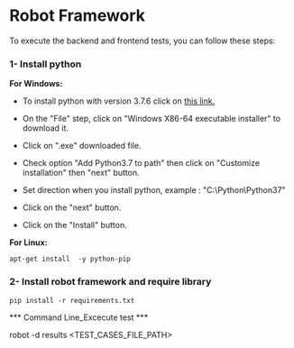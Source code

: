 # Robot Framework
To execute the backend and frontend tests, you can follow these steps:

### 1- Install python
**For Windows:**

* To install python with version 3.7.6 click on [this link.](https://www.python.org/downloads/release/python-376/)
* On the "File" step, click on "Windows X86-64 executable installer" to download it.
* Click on ".exe" downloaded file.

* Check option "Add Python3.7 to path" then click on "Customize installation" then "next" button.
* Set direction when you install python, example : "C:\Python\Python37"
* Click on the "next" button.
* Click on the "Install" button.  

**For Linux:**
```
apt-get install  -y python-pip
```

### 2- Install robot framework and require library
```
pip install -r requirements.txt
```

*** Command Line_Excecute test ***

robot -d results <TEST_CASES_FILE_PATH> 